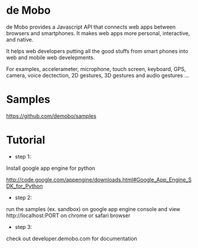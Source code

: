 # de Mobo
de Mobo provides a Javascript API that connects web apps between browsers and smartphones. It makes web apps more personal, interactive, and native.

It helps web developers putting all the good stuffs from smart phones into web and mobile web develepments.

For examples, accelerameter, microphone, touch screen, keyboard, GPS, camera, voice dectection, 
2D gestures, 3D gestures and audio gestures ... 


# Samples
https://github.com/demobo/samples


# Tutorial
* step 1:

Install google app engine for python

http://code.google.com/appengine/downloads.html#Google_App_Engine_SDK_for_Python


* step 2:

run the samples (ex. sandbox) on google app engine console and view http://localhost:PORT on chrome or safari browser


* step 3:

check out developer.demobo.com for documentation

